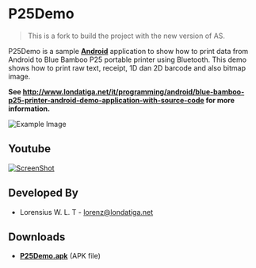 P25Demo
=======

> This is a fork to build the project with the new version of AS.

P25Demo is a sample **[Android](http://www.londatiga.net/category/it/programming/android/)** application to show how to print data from Android to Blue Bamboo P25 portable printer using Bluetooth. This demo shows how to print raw text,
receipt, 1D dan 2D barcode and also bitmap image.


**See http://www.londatiga.net/it/programming/android/blue-bamboo-p25-printer-android-demo-application-with-source-code for more information.**

![Example Image](http://londatiga.net/images/android_bluebamboo_p25_demo.png)

## Youtube

[![ScreenShot](http://www.londatiga.net/images/p25-printer-youtube.png)](http://www.youtube.com/watch?v=ZzrWVW6t1vk)

## Developed By

* Lorensius W. L. T - <lorenz@londatiga.net>

## Downloads
 * **[P25Demo.apk](http://www.londatiga.net/downloads/apk/P25Demo.apk)** (APK file)